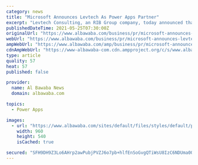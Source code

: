 ```yaml
---
category: news
title: "Microsoft Announces Levtech As Power Apps Partner"
excerpt: "Levtech Consulting, an RIB Group company, today announced that it has extended its partnership with Microsoft to be a certified Power Apps Partner Levtech Consulting, an RIB Group company ..."
publishedDateTime: 2021-05-25T07:30:00Z
originalUrl: "https://www.albawaba.com/business/pr/microsoft-announces-levtech-power-apps-partner-1429413"
webUrl: "https://www.albawaba.com/business/pr/microsoft-announces-levtech-power-apps-partner-1429413"
ampWebUrl: "https://www.albawaba.com/amp/business/pr/microsoft-announces-levtech-power-apps-partner-1429413"
cdnAmpWebUrl: "https://www-albawaba-com.cdn.ampproject.org/c/s/www.albawaba.com/amp/business/pr/microsoft-announces-levtech-power-apps-partner-1429413"
type: article
quality: 57
heat: 57
published: false

provider:
  name: Al Bawaba News
  domain: albawaba.com

topics:
  - Power Apps

images:
  - url: "https://www.albawaba.com/sites/default/files/styles/default/public/2021-05/Anilesh%20Kumar%2C%20CEO%2C%20Levtech%20Consulting.JPG?itok=FNOzJPpk"
    width: 960
    height: 540
    isCached: true

secured: "SFH9DH9Z3Lo6AHrp2awPubjPVZJ6o7pb+hlfEnSoGvgQTiWsU8IzC6NDUma0OFIKrpf+Hbm5AeKgH2b8w+gxihx8V2JHZzAuXiZArw5DJ1pz1qFdZarwmNXnJ4KFcJu+gSxk3NLQ8zFr/3JaoiJJyZmDUhtcdjN7+E/hf8E7hKM5uldvWo7ngmo4sMKhea+fV5NwUqlbkOM7h6IQQRQkLTZQqwHX+/wLRRNNHwDPaoHvihLyD0YKaEAZ+0Pj75w1bERM7RdmM5Q+hbaSBvMWhizCxMJVKarQWEpA/sR99Jvg84UgEHDJzkJ+tEq/nXSRD/yOWm5jIsv2IC5bpxCgIVRq9yoIMmqMM7dbhlYxajQ=;tBt1/bAQfNDhUavyIf3lgA=="
---
```


